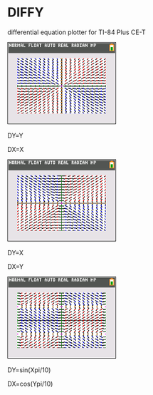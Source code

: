 # DIFFY
differential equation plotter for TI-84 Plus CE-T

![Image of DY=Y, DX=X](https://raw.githubusercontent.com/BoilingFusion/DIFFY/master/previews/Preview1.png)


DY=Y

DX=X

![Image of DY=X, DX=Y](https://raw.githubusercontent.com/BoilingFusion/DIFFY/master/previews/Preview2.png)


DY=X

DX=Y

![Image of DY=sin(Xpi/10), DX=cos(Ypi/10)](https://raw.githubusercontent.com/BoilingFusion/DIFFY/master/previews/Preview3.png)


DY=sin(Xpi/10)

DX=cos(Ypi/10)
